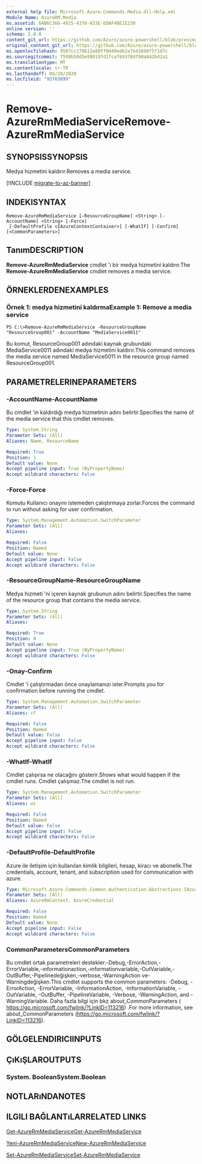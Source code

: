 ```yaml
---
external help file: Microsoft.Azure.Commands.Media.dll-Help.xml
Module Name: AzureRM.Media
ms.assetid: 6AB6C366-4925-4370-A33E-EDAF4BE1E230
online version: ''
schema: 2.0.0
content_git_url: https://github.com/Azure/azure-powershell/blob/preview/src/ResourceManager/Media/Commands.Media/help/Remove-AzureRmMediaService.md
original_content_git_url: https://github.com/Azure/azure-powershell/blob/preview/src/ResourceManager/Media/Commands.Media/help/Remove-AzureRmMediaService.md
ms.openlocfilehash: 9507cc178613a80ff0d49ed62e7e43698f5f1d7c
ms.sourcegitcommit: f599b50d5e980197d1fca769378df90a842b42a1
ms.translationtype: MT
ms.contentlocale: tr-TR
ms.lasthandoff: 08/20/2020
ms.locfileid: "93763699"
---
```

# <span data-ttu-id="67c7b-101">Remove-AzureRmMediaService</span><span class="sxs-lookup"><span data-stu-id="67c7b-101">Remove-AzureRmMediaService</span></span>

## <span data-ttu-id="67c7b-102">SYNOPSIS</span><span class="sxs-lookup"><span data-stu-id="67c7b-102">SYNOPSIS</span></span>
<span data-ttu-id="67c7b-103">Medya hizmetini kaldırır.</span><span class="sxs-lookup"><span data-stu-id="67c7b-103">Removes a media service.</span></span>

[!INCLUDE [migrate-to-az-banner](../../includes/migrate-to-az-banner.md)]

## <span data-ttu-id="67c7b-104">INDEKI</span><span class="sxs-lookup"><span data-stu-id="67c7b-104">SYNTAX</span></span>

```
Remove-AzureRmMediaService [-ResourceGroupName] <String> [-AccountName] <String> [-Force]
 [-DefaultProfile <IAzureContextContainer>] [-WhatIf] [-Confirm] [<CommonParameters>]
```

## <span data-ttu-id="67c7b-105">Tanım</span><span class="sxs-lookup"><span data-stu-id="67c7b-105">DESCRIPTION</span></span>
<span data-ttu-id="67c7b-106">**Remove-AzureRmMediaService** cmdlet 'i bir medya hizmetini kaldırır.</span><span class="sxs-lookup"><span data-stu-id="67c7b-106">The **Remove-AzureRmMediaService** cmdlet removes a media service.</span></span>

## <span data-ttu-id="67c7b-107">ÖRNEKLERDEN</span><span class="sxs-lookup"><span data-stu-id="67c7b-107">EXAMPLES</span></span>

### <span data-ttu-id="67c7b-108">Örnek 1: medya hizmetini kaldırma</span><span class="sxs-lookup"><span data-stu-id="67c7b-108">Example 1: Remove a media service</span></span>
```
PS C:\>Remove-AzureRmMediaService -ResourceGroupName "ResourceGroup001" -AccountName "MediaService0011"
```

<span data-ttu-id="67c7b-109">Bu komut, ResourceGroup001 adındaki kaynak grubundaki MediaService0011 adındaki medya hizmetini kaldırır.</span><span class="sxs-lookup"><span data-stu-id="67c7b-109">This command removes the media service named MediaService0011 in the resource group named ResourceGroup001.</span></span>

## <span data-ttu-id="67c7b-110">PARAMETRELERINE</span><span class="sxs-lookup"><span data-stu-id="67c7b-110">PARAMETERS</span></span>

### <span data-ttu-id="67c7b-111">-AccountName</span><span class="sxs-lookup"><span data-stu-id="67c7b-111">-AccountName</span></span>
<span data-ttu-id="67c7b-112">Bu cmdlet 'in kaldırdığı medya hizmetinin adını belirtir.</span><span class="sxs-lookup"><span data-stu-id="67c7b-112">Specifies the name of the media service that this cmdlet removes.</span></span>

```yaml
Type: System.String
Parameter Sets: (All)
Aliases: Name, ResourceName

Required: True
Position: 1
Default value: None
Accept pipeline input: True (ByPropertyName)
Accept wildcard characters: False
```

### <span data-ttu-id="67c7b-113">-Force</span><span class="sxs-lookup"><span data-stu-id="67c7b-113">-Force</span></span>
<span data-ttu-id="67c7b-114">Komutu Kullanıcı onayını istemeden çalıştırmaya zorlar.</span><span class="sxs-lookup"><span data-stu-id="67c7b-114">Forces the command to run without asking for user confirmation.</span></span>

```yaml
Type: System.Management.Automation.SwitchParameter
Parameter Sets: (All)
Aliases: 

Required: False
Position: Named
Default value: None
Accept pipeline input: False
Accept wildcard characters: False
```

### <span data-ttu-id="67c7b-115">-ResourceGroupName</span><span class="sxs-lookup"><span data-stu-id="67c7b-115">-ResourceGroupName</span></span>
<span data-ttu-id="67c7b-116">Medya hizmeti 'ni içeren kaynak grubunun adını belirtir.</span><span class="sxs-lookup"><span data-stu-id="67c7b-116">Specifies the name of the resource group that contains the media service.</span></span>

```yaml
Type: System.String
Parameter Sets: (All)
Aliases: 

Required: True
Position: 0
Default value: None
Accept pipeline input: True (ByPropertyName)
Accept wildcard characters: False
```

### <span data-ttu-id="67c7b-117">-Onay</span><span class="sxs-lookup"><span data-stu-id="67c7b-117">-Confirm</span></span>
<span data-ttu-id="67c7b-118">Cmdlet 'i çalıştırmadan önce onaylamanızı ister.</span><span class="sxs-lookup"><span data-stu-id="67c7b-118">Prompts you for confirmation before running the cmdlet.</span></span>

```yaml
Type: System.Management.Automation.SwitchParameter
Parameter Sets: (All)
Aliases: cf

Required: False
Position: Named
Default value: False
Accept pipeline input: False
Accept wildcard characters: False
```

### <span data-ttu-id="67c7b-119">-WhatIf</span><span class="sxs-lookup"><span data-stu-id="67c7b-119">-WhatIf</span></span>
<span data-ttu-id="67c7b-120">Cmdlet çalışırsa ne olacağını gösterir.</span><span class="sxs-lookup"><span data-stu-id="67c7b-120">Shows what would happen if the cmdlet runs.</span></span>
<span data-ttu-id="67c7b-121">Cmdlet çalışmaz.</span><span class="sxs-lookup"><span data-stu-id="67c7b-121">The cmdlet is not run.</span></span>

```yaml
Type: System.Management.Automation.SwitchParameter
Parameter Sets: (All)
Aliases: wi

Required: False
Position: Named
Default value: False
Accept pipeline input: False
Accept wildcard characters: False
```

### <span data-ttu-id="67c7b-122">-DefaultProfile</span><span class="sxs-lookup"><span data-stu-id="67c7b-122">-DefaultProfile</span></span>
<span data-ttu-id="67c7b-123">Azure ile iletişim için kullanılan kimlik bilgileri, hesap, kiracı ve abonelik.</span><span class="sxs-lookup"><span data-stu-id="67c7b-123">The credentials, account, tenant, and subscription used for communication with azure.</span></span>

```yaml
Type: Microsoft.Azure.Commands.Common.Authentication.Abstractions.IAzureContextContainer
Parameter Sets: (All)
Aliases: AzureRmContext, AzureCredential

Required: False
Position: Named
Default value: None
Accept pipeline input: False
Accept wildcard characters: False
```

### <span data-ttu-id="67c7b-124">CommonParameters</span><span class="sxs-lookup"><span data-stu-id="67c7b-124">CommonParameters</span></span>
<span data-ttu-id="67c7b-125">Bu cmdlet ortak parametreleri destekler:-Debug,-ErrorAction,-ErrorVariable,-ınformationaction,-ınformationvariable,-OutVariable,-OutBuffer,-Pipelinedeğişken,-verbose,-WarningAction ve-Warningdeğişken.</span><span class="sxs-lookup"><span data-stu-id="67c7b-125">This cmdlet supports the common parameters: -Debug, -ErrorAction, -ErrorVariable, -InformationAction, -InformationVariable, -OutVariable, -OutBuffer, -PipelineVariable, -Verbose, -WarningAction, and -WarningVariable.</span></span> <span data-ttu-id="67c7b-126">Daha fazla bilgi için bkz about_CommonParameters ( https://go.microsoft.com/fwlink/?LinkID=113216) .</span><span class="sxs-lookup"><span data-stu-id="67c7b-126">For more information, see about_CommonParameters (https://go.microsoft.com/fwlink/?LinkID=113216).</span></span>

## <span data-ttu-id="67c7b-127">GÖLGELENDIRICI</span><span class="sxs-lookup"><span data-stu-id="67c7b-127">INPUTS</span></span>

## <span data-ttu-id="67c7b-128">ÇıKıŞLAR</span><span class="sxs-lookup"><span data-stu-id="67c7b-128">OUTPUTS</span></span>

### <span data-ttu-id="67c7b-129">System. Boolean</span><span class="sxs-lookup"><span data-stu-id="67c7b-129">System.Boolean</span></span>

## <span data-ttu-id="67c7b-130">NOTLARıNDA</span><span class="sxs-lookup"><span data-stu-id="67c7b-130">NOTES</span></span>

## <span data-ttu-id="67c7b-131">ILGILI BAĞLANTıLAR</span><span class="sxs-lookup"><span data-stu-id="67c7b-131">RELATED LINKS</span></span>

[<span data-ttu-id="67c7b-132">Get-AzureRmMediaService</span><span class="sxs-lookup"><span data-stu-id="67c7b-132">Get-AzureRmMediaService</span></span>](./Get-AzureRmMediaService.md)

[<span data-ttu-id="67c7b-133">Yeni-AzureRmMediaService</span><span class="sxs-lookup"><span data-stu-id="67c7b-133">New-AzureRmMediaService</span></span>](./New-AzureRmMediaService.md)

[<span data-ttu-id="67c7b-134">Set-AzureRmMediaService</span><span class="sxs-lookup"><span data-stu-id="67c7b-134">Set-AzureRmMediaService</span></span>](./Set-AzureRmMediaService.md)


